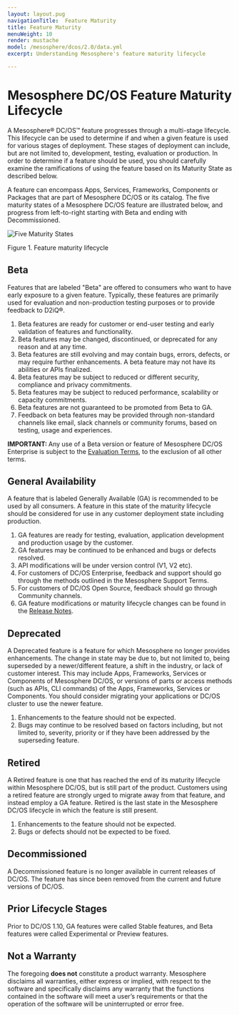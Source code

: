 ```yaml
---
layout: layout.pug
navigationTitle:  Feature Maturity
title: Feature Maturity
menuWeight: 10
render: mustache
model: /mesosphere/dcos/2.0/data.yml
excerpt: Understanding Mesosphere's feature maturity lifecycle

---
```



# <a name="lifecycle"></a>Mesosphere DC/OS Feature Maturity Lifecycle

A Mesosphere&reg; DC/OS&trade; feature progresses through a multi-stage lifecycle. This lifecycle can be used to determine if and when a given feature is used for various stages of deployment.  These stages of deployment can include, but are not limited to, development, testing, evaluation or production.  In order to determine if a feature should be used, you should carefully examine the ramifications of using the feature based on its Maturity State as described below.

A feature can encompass Apps, Services, Frameworks, Components or Packages that are part of Mesosphere DC/OS or its catalog. The five maturity states of a Mesosphere DC/OS feature are illustrated below, and progress from left-to-right starting with Beta and ending with Decommissioned.

![Five Maturity States](/mesosphere/dcos/2.0/img/five_maturity_states.png)

Figure 1. Feature maturity lifecycle

<a name="beta"></a>

## Beta

Features that are labeled "Beta" are offered to consumers who want to have early exposure to a given feature.  Typically, these features are primarily used for evaluation and non-production testing purposes or to provide feedback to D2iQ&reg;.

1. Beta features are ready for customer or end-user testing and early validation of features and functionality.
1. Beta features may be changed, discontinued, or deprecated for any reason and at any time.
1. Beta features are still evolving and may contain bugs, errors, defects, or may require further enhancements. A beta feature may not have its abilities or APIs finalized.
1. Beta features may be subject to reduced or different security, compliance and privacy commitments.
1. Beta features may be subject to reduced performance, scalability or capacity commitments.
1. Beta features are not guaranteed to be promoted from Beta to GA.
1. Feedback on beta features may be provided through non-standard channels like email, slack channels or community forums, based on testing, usage and experiences.

<p class="message--important"><strong>IMPORTANT: </strong>Any use of a Beta version or feature of Mesosphere DC/OS Enterprise is subject to the <a href="https://mesosphere.com/mesosphere-support-terms/">Evaluation Terms</a>, to the exclusion of all other terms.</p>

<a name="general_availability"></a>
## General Availability

A feature that is labeled Generally Available (GA) is recommended to be used by all consumers. A feature in this state of the maturity lifecycle should be considered for use in any customer deployment state including production.

1. GA features are ready for testing, evaluation, application development and production usage by the customer.
2. GA features may be continued to be enhanced and bugs or defects resolved.
3. API modifications will be under version control (V1, V2 etc).
4. For customers of DC/OS Enterprise, feedback and support should go through the methods outlined in the Mesosphere Support Terms.
5. For customers of DC/OS Open Source, feedback should go through Community channels.
6. GA feature modifications or maturity lifecycle changes can be found in the [Release Notes](/mesosphere/dcos/2.0/release-notes/).

<a name="deprecated"></a>
## Deprecated

A Deprecated feature is a feature for which Mesosphere no longer provides enhancements.  The change in state may be due to, but not limited to, being superseded by a newer/different feature, a shift in the industry, or lack of customer interest. This may include Apps, Frameworks, Services or Components of Mesosphere DC/OS, or versions of parts or access methods (such as APIs, CLI commands) of the Apps, Frameworks, Services or Components.  You should consider migrating your applications or DC/OS cluster to use the newer feature.

1. Enhancements to the feature should not be expected.
1. Bugs may continue to be resolved based on factors including, but not limited to, severity, priority or if they have been addressed by the superseding feature.

<a name="retired"></a>
## Retired

A Retired feature is one that has reached the end of its maturity lifecycle within Mesosphere DC/OS, but is still part of the product. Customers using a retired feature are strongly urged to migrate away from that feature, and instead employ a GA feature. Retired is the last state in the Mesosphere DC/OS lifecycle in which the feature is still present.

1. Enhancements to the feature should not be expected.
2. Bugs or defects should not be expected to be fixed.

<a name="decommissioned"></a>
## Decommissioned

A Decommissioned feature is no longer available in current releases of DC/OS. The feature has since been removed from the current and future versions of DC/OS.

<a name="prior-lifecycle-stages"></a>
## Prior Lifecycle Stages

Prior to DC/OS 1.10, GA features were called Stable features, and Beta features were called Experimental or Preview features.

<a name="not_a_warranty"></a>
## Not a Warranty

The foregoing **does not** constitute a product warranty.  Mesosphere disclaims all warranties, either express or implied, with respect to the software and specifically disclaims any warranty that the functions contained in the software will meet a user’s requirements or that the operation of the software will be uninterrupted or error free.
